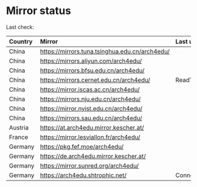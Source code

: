 <script src="./time.js"></script>
# Mirror status
Last check: <script type="text/javascript">localize(1759150376.826253);</script>

|Country|Mirror|Last update|
|:------|:-----|:----------|
|China|https://mirrors.tuna.tsinghua.edu.cn/arch4edu/|<script type="text/javascript">localize(1759128622);</script>|
|China|https://mirrors.aliyun.com/arch4edu/|<script type="text/javascript">localize(1759128622);</script>|
|China|https://mirrors.bfsu.edu.cn/arch4edu/|<script type="text/javascript">localize(1759128622);</script>|
|China|https://mirrors.cernet.edu.cn/arch4edu/|ReadTimeout|
|China|https://mirror.iscas.ac.cn/arch4edu/|<script type="text/javascript">localize(1759128622);</script>|
|China|https://mirrors.nju.edu.cn/arch4edu/|<script type="text/javascript">localize(1759084783);</script>|
|China|https://mirror.nyist.edu.cn/arch4edu/|<script type="text/javascript">localize(1759128622);</script>|
|China|https://mirrors.sau.edu.cn/arch4edu/|<script type="text/javascript">localize(1756795646);</script>|
|Austria|https://at.arch4edu.mirror.kescher.at/|<script type="text/javascript">localize(1756104457);</script>|
|France|https://mirror.lesviallon.fr/arch4edu/|<script type="text/javascript">localize(1756709288);</script>|
|Germany|https://pkg.fef.moe/arch4edu/|<script type="text/javascript">localize(1756104457);</script>|
|Germany|https://de.arch4edu.mirror.kescher.at/|<script type="text/javascript">localize(1756104457);</script>|
|Germany|https://mirror.sunred.org/arch4edu/|<script type="text/javascript">localize(1759128622);</script>|
|Germany|https://arch4edu.shtrophic.net/|ConnectionError|

<script src="./tablefilter/tablefilter.js"></script>
<script src="./table.js"></script>